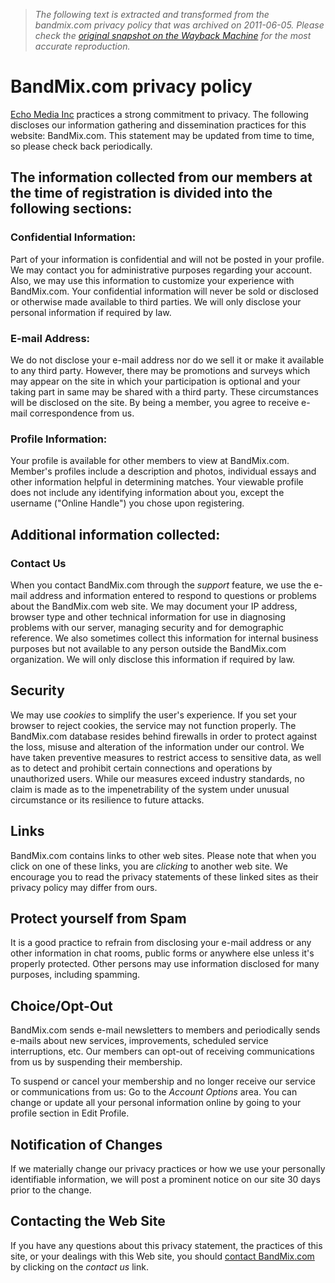 > *The following text is extracted and transformed from the bandmix.com privacy policy that was archived on 2011-06-05. Please check the [original snapshot on the Wayback Machine](https://web.archive.org/web/20110605130451id_/http%3A//www.bandmix.com/support/privacy) for the most accurate reproduction.*

# BandMix.com privacy policy

[Echo Media Inc](http://www.echomedia.net/ "Echo Media Online Innovative Marketing and Business Development") practices a strong commitment to privacy. The following discloses our information gathering and dissemination practices for this website: BandMix.com. This statement may be updated from time to time, so please check back periodically. 

## The information collected from our members at the time of registration is divided into the following sections:

### Confidential Information:

Part of your information is confidential and will not be posted in your profile. We may contact you for administrative purposes regarding your account. Also, we may use this information to customize your experience with BandMix.com. Your confidential information will never be sold or disclosed or otherwise made available to third parties. We will only disclose your personal information if required by law. 

### E-mail Address:

We do not disclose your e-mail address nor do we sell it or make it available to any third party. However, there may be promotions and surveys which may appear on the site in which your participation is optional and your taking part in same may be shared with a third party. These circumstances will be disclosed on the site. By being a member, you agree to receive e-mail correspondence from us. 

### Profile Information:

Your profile is available for other members to view at BandMix.com. Member's profiles include a description and photos, individual essays and other information helpful in determining matches. Your viewable profile does not include any identifying information about you, except the username ("Online Handle") you chose upon registering. 

## Additional information collected:

### Contact Us

When you contact BandMix.com through the _support_ feature, we use the e-mail address and information entered to respond to questions or problems about the BandMix.com web site. We may document your IP address, browser type and other technical information for use in diagnosing problems with our server, managing security and for demographic reference. We also sometimes collect this information for internal business purposes but not available to any person outside the BandMix.com organization. We will only disclose this information if required by law. 

## Security

We may use _cookies_ to simplify the user's experience. If you set your browser to reject cookies, the service may not function properly. The BandMix.com database resides behind firewalls in order to protect against the loss, misuse and alteration of the information under our control. We have taken preventive measures to restrict access to sensitive data, as well as to detect and prohibit certain connections and operations by unauthorized users. While our measures exceed industry standards, no claim is made as to the impenetrability of the system under unusual circumstance or its resilience to future attacks. 

## Links

BandMix.com contains links to other web sites. Please note that when you click on one of these links, you are _clicking_ to another web site. We encourage you to read the privacy statements of these linked sites as their privacy policy may differ from ours. 

## Protect yourself from Spam

It is a good practice to refrain from disclosing your e-mail address or any other information in chat rooms, public forms or anywhere else unless it's properly protected. Other persons may use information disclosed for many purposes, including spamming. 

## Choice/Opt-Out

BandMix.com sends e-mail newsletters to members and periodically sends e-mails about new services, improvements, scheduled service interruptions, etc. Our members can opt-out of receiving communications from us by suspending their membership. 

To suspend or cancel your membership and no longer receive our service or communications from us: Go to the _Account Options_ area. You can change or update all your personal information online by going to your profile section in Edit Profile. 

## Notification of Changes

If we materially change our privacy practices or how we use your personally identifiable information, we will post a prominent notice on our site 30 days prior to the change. 

## Contacting the Web Site

If you have any questions about this privacy statement, the practices of this site, or your dealings with this Web site, you should [contact BandMix.com](https://web.archive.org/support/contact/) by clicking on the _contact us_ link. 
